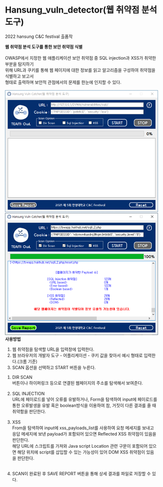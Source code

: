 # Hansung_vuln_detector(웹 취약점 분석 도구)<br>
 2022 hansung C&C festival 출품작<br>

<b>웹 취약점 분석 도구를 통한 보안 취약점 식별</b>
<br>
<br>
OWASP에서 지정한 웹 애플리케이션 보안 취약점 중 SQL injection과 XSS가 취약한 부분을 탐지하기<br>
위해 URL과 쿠키를 통해 웹 페이지에 대한 정보를 읽고 알고리즘을 구성하여 취약점을 식별하고 보고서<br>
형태로 출력하며 보안적 관점에서의 문제를 한눈에 인지할 수 있다.<br>
<br>
![main](./메인.PNG)
![active](./결과.PNG)
<br>
<b>사용방법</b>
1. 웹 취약점을 탐색할 URL을 입력창에 입력한다.
2. 웹 브라우저의 개발자 도구 - 어플리케이션 - 쿠키 값을 찾아서 예시 형태로 입력한다.(크롬 기준)
3. SCAN 옵션을 선택하고 START 버튼을 누른다.
 1) DIR SCAN<br>
    버튼이나 하이퍼링크 등으로 연결된 웹페이지의 주소를 탐색해서 보여준다.<br><br>
 2) SQL INJECTION<br>
    URL에 페이로드를 넣어 오류를 유발하거나, Form을 탐색하여 input에 페이로드를 통한 오류발생을 유발 혹은 boolean방식을 이용하여 참, 거짓이 다른 결과를 줄 때 취약함을 판단한다.<br><br>
 3) XSS<br>
    From을 탐색하여 input에 xss_payloads_list를 사용하여 요청 메세지를 보내고 응답 메세지에 보낸 payload가 포함되어 있으면 Reflected XSS 취약점이 있음을 판단한다.<br>
    해당 URL에 스크립트를 가져와 Java script Location 관련 구문이 포함되어 있으면 해당 위치에 script를 삽입할 수 있는 가능성이 있어 DOM XSS 취약점이 있음을 판단한다.<br><br>
4. SCAN이 완료된 후 SAVE REPORT 버튼을 통해 상세 결과를 파일로 저장할 수 있다.
